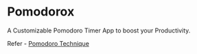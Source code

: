 # Pomodorox
A Customizable Pomodoro Timer App to boost your Productivity.

Refer - [Pomodoro Technique](https://en.wikipedia.org/wiki/Pomodoro_Technique)
